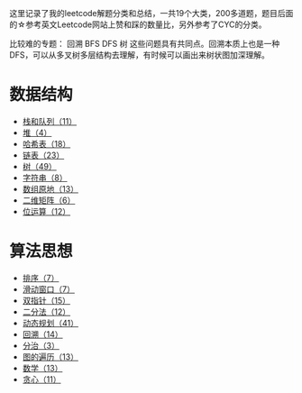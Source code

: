 这里记录了我的leetcode解题分类和总结，一共19个大类，200多道题，题目后面的☆参考英文Leetcode网站上赞和踩的数量比，另外参考了CYC的分类。

比较难的专题： 回溯 BFS DFS 树 这些问题具有共同点。回溯本质上也是一种DFS，可以从多叉树多层结构去理解，有时候可以画出来树状图加深理解。
# 数据结构

- [栈和队列（11）](./leetcode_content/栈和队列.md)
- [堆（4）](./leetcode_content/堆.md)
- [哈希表（18）](./leetcode_content/哈希表.md)
- [链表（23）](./leetcode_content/链表.md)
- [树（49）](./leetcode_content/树.md)
- [字符串（8）](./leetcode_content/字符串.md)
- [数组原地（13）](./leetcode_content/数组原地.md)
- [二维矩阵（6）](./leetcode_content/二维矩阵.md)
- [位运算（12）](./leetcode_content/位运算.md)


# 算法思想

- [排序（7）](./leetcode_content/排序.md)
- [滑动窗口（7）](./leetcode_content/滑动窗口.md)
- [双指针（15）](./leetcode_content/双指针.md)
- [二分法（12）](./leetcode_content/二分法.md)
- [动态规划（41）](./leetcode_content/动态规划.md)
- [回溯（14）](./leetcode_content/回溯.md)
- [分治（3）](./leetcode_content/分治.md)
- [图的遍历（13）](./leetcode_content/图的遍历.md)
- [数学（13）](./leetcode_content/数学.md)
- [贪心（11）](./leetcode_content/贪心.md)
